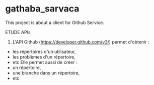 # gathaba_sarvaca
This project is about a client for Github Service.

ETUDE APIs

1. L'API Github (https://developer.github.com/v3/) permet d'obtenir :
- les répertoires d'un utilisateur,
- les problèmes d'un répertoire,
- etc
Elle permet aussi de créer  :
- un répertoire, 
- une branche dans un répertoire,
- etc.
